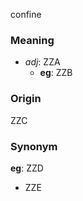 confine
### Meaning
+ _adj_: ZZA
	+ __eg__: ZZB

### Origin

ZZC

### Synonym

__eg__: ZZD

+ ZZE


